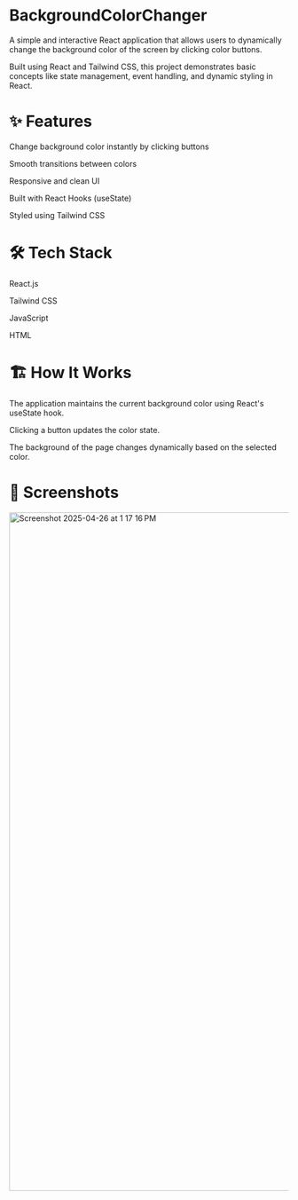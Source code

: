 # BackgroundColorChanger
A simple and interactive React application that allows users to dynamically change the background color of the screen by clicking color buttons.

Built using React and Tailwind CSS, this project demonstrates basic concepts like state management, event handling, and dynamic styling in React.

# ✨ Features

Change background color instantly by clicking buttons

Smooth transitions between colors

Responsive and clean UI

Built with React Hooks (useState)

Styled using Tailwind CSS

# 🛠️ Tech Stack
React.js

Tailwind CSS

JavaScript 

HTML


# 🏗️ How It Works
The application maintains the current background color using React's useState hook.

Clicking a button updates the color state.

The background of the page changes dynamically based on the selected color.

# 🌟 Screenshots
<img width="1223" alt="Screenshot 2025-04-26 at 1 17 16 PM" src="https://github.com/user-attachments/assets/695fdd88-3a92-44fc-9662-df6359003967" />
